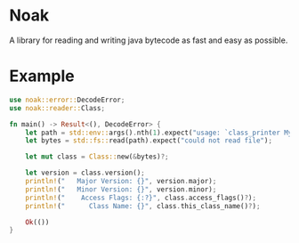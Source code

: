 # Noak
A library for reading and writing java bytecode as fast and easy as possible.

# Example
```rust
use noak::error::DecodeError;
use noak::reader::Class;

fn main() -> Result<(), DecodeError> {
    let path = std::env::args().nth(1).expect("usage: `class_printer MyClass.class`");
    let bytes = std::fs::read(path).expect("could not read file");

    let mut class = Class::new(&bytes)?;

    let version = class.version();
    println!("   Major Version: {}", version.major);
    println!("   Minor Version: {}", version.minor);
    println!("    Access Flags: {:?}", class.access_flags()?);
    println!("      Class Name: {}", class.this_class_name()?);

    Ok(())
}
```
